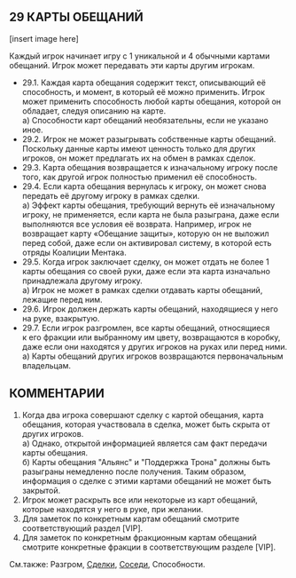29 КАРТЫ ОБЕЩАНИЙ
---
[insert image here]

Каждый игрок начинает игру с 1 уникальной и 4 обычными картами обещаний. Игрок может передавать эти карты другим игрокам.
* 29.1. Каждая карта обещания содержит текст, описывающий её способность, и момент, в который её можно применить. Игрок может применить способность любой карты обещания, которой он обладает, следуя описанию на карте.  
  а) Способности карт обещаний необязательны, если не указано иное.
* 29.2. Игрок не может разыгрывать собственные карты обещаний. Поскольку данные карты имеют ценность только для других игроков, он может предлагать их на обмен в рамках сделок.
* 29.3. Карта обещания возвращается к изначальному игроку после того, как другой игрок полностью применил её способность.
* 29.4. Если карта обещания вернулась к игроку, он может снова передать её другому игроку в рамках сделки.  
  а) Эффект карты обещания, требующий вернуть её изначальному игроку, не применяется, если карта не была разыграна, даже если выполняются все условия её возврата. Например, игрок не возвращает карту «Обещание защиты», которую он не выложил перед собой, даже если он активировал систему, в которой есть отряды Коалиции Ментака.
* 29.5. Когда игрок заключает сделку, он может отдать не более 1 карты обещания со своей руки, даже если эта карта изначально принадлежала другому игроку.  
  а) Игрок не может в рамках сделки отдавать карты обещаний, лежащие перед ним.
* 29.6. Игрок должен держать карты обещаний, находящиеся у него на руке, взакрытую.
* 29.7. Если игрок разгромлен, все карты обещаний, относящиеся к его фракции или выбранному им цвету, возвращаются в коробку, даже если они находятся у других игроков на руках или перед ними.  
  а) Карты обещаний других игроков возвращаются первоначальным владельцам.

КОММЕНТАРИИ
---
1) Когда два игрока совершают сделку с картой обещания, карта обещания, которая участвовала в сделка, может быть скрыта от других игроков.  
  а) Однако, открытой информацией является сам факт передачи карты обещания.  
  б) Карты обещания "Альянс" и "Поддержка Трона" должны быть разыграны немедленно после получения. Таким образом, информация о сделке с этими картами обещаний не может быть закрытой.
2) Игрок может раскрыть все или некоторые из карт обещаний, которые находятся у него в руке, при желании.
3) Для заметок по конкретным картам обещаний смотрите соответствующий раздел [VIP].
4) Для заметок по конкретным фракционным картам обещаний смотрите конкретные фракции в соответствующим разделе [VIP].

См.также: Разгром, [Сделки](transactions.md), [Соседи](neighbors.md), Способности.

